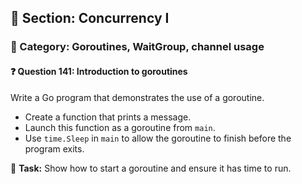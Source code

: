 ## 📘 Section: Concurrency I  
### 🔹 Category: Goroutines, WaitGroup, channel usage  
#### ❓ Question 141: Introduction to goroutines

Write a Go program that demonstrates the use of a goroutine.

- Create a function that prints a message.
- Launch this function as a goroutine from `main`.
- Use `time.Sleep` in `main` to allow the goroutine to finish before the program exits.

🔧 **Task:** Show how to start a goroutine and ensure it has time to run.
